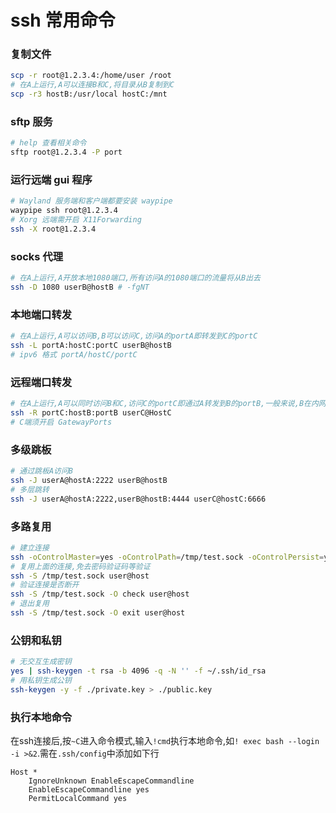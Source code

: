 # ssh 常用命令
### 复制文件
```bash
scp -r root@1.2.3.4:/home/user /root
# 在A上运行,A可以连接B和C,将目录从B复制到C
scp -r3 hostB:/usr/local hostC:/mnt
```
### sftp 服务
```bash
# help 查看相关命令
sftp root@1.2.3.4 -P port
```
### 运行远端 gui 程序
```bash
# Wayland 服务端和客户端都要安装 waypipe
waypipe ssh root@1.2.3.4
# Xorg 远端需开启 X11Forwarding
ssh -X root@1.2.3.4
```
### socks 代理
```bash
# 在A上运行,A开放本地1080端口,所有访问A的1080端口的流量将从B出去
ssh -D 1080 userB@hostB # -fgNT
```
### 本地端口转发
```bash
# 在A上运行,A可以访问B,B可以访问C,访问A的portA即转发到C的portC
ssh -L portA:hostC:portC userB@hostB
# ipv6 格式 portA/hostC/portC
```
### 远程端口转发
```bash
# 在A上运行,A可以同时访问B和C,访问C的portC即通过A转发到B的portB,一般来说,B在内网,C在公网
ssh -R portC:hostB:portB userC@HostC
# C端须开启 GatewayPorts
```
### 多级跳板
```bash
# 通过跳板A访问B
ssh -J userA@hostA:2222 userB@hostB
# 多层跳转
ssh -J userA@hostA:2222,userB@hostB:4444 userC@hostC:6666
```
### 多路复用
```bash
# 建立连接
ssh -oControlMaster=yes -oControlPath=/tmp/test.sock -oControlPersist=yes user@host
# 复用上面的连接,免去密码验证码等验证
ssh -S /tmp/test.sock user@host
# 验证连接是否断开
ssh -S /tmp/test.sock -O check user@host
# 退出复用
ssh -S /tmp/test.sock -O exit user@host
```
### 公钥和私钥
```bash
# 无交互生成密钥
yes | ssh-keygen -t rsa -b 4096 -q -N '' -f ~/.ssh/id_rsa
# 用私钥生成公钥
ssh-keygen -y -f ./private.key > ./public.key
```
### 执行本地命令
在ssh连接后,按`~C`进入命令模式,输入`!cmd`执行本地命令,如`! exec bash --login -i >&2`.需在`.ssh/config`中添加如下行
```
Host *
    IgnoreUnknown EnableEscapeCommandline
    EnableEscapeCommandline yes
    PermitLocalCommand yes
```